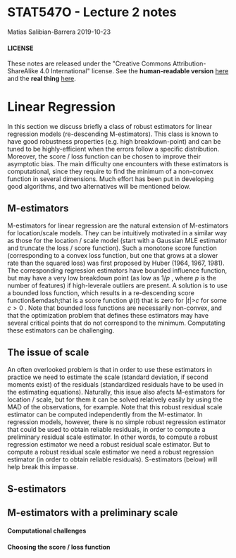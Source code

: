 STAT547O - Lecture 2 notes
================
Matias Salibian-Barrera
2019-10-23

#### LICENSE

These notes are released under the "Creative Commons Attribution-ShareAlike 4.0 International" license. See the **human-readable version** [here](https://creativecommons.org/licenses/by-sa/4.0/) and the **real thing** [here](https://creativecommons.org/licenses/by-sa/4.0/legalcode).

Linear Regression
=================

In this section we discuss briefly a class of robust estimators for linear regression models (re-descending M-estimators). This class is known to have good robustness properties (e.g. high breakdown-point) and can be tuned to be highly-efficient when the errors follow a specific distribution. Moreover, the score / loss function can be chosen to improve their asymptotic bias. The main difficulty one encounters with these estimators is computational, since they require to find the minimum of a non-convex function in several dimensions. Much effort has been put in developing good algorithms, and two alternatives will be mentioned below.

M-estimators
------------

M-estimators for linear regression are the natural extension of M-estimators for location/scale models. They can be intuitively motivated in a similar way as those for the location / scale model (start with a Gaussian MLE estimator and truncate the loss / score function). Such a monotone score function (corresponding to a convex loss function, but one that grows at a slower rate than the squared loss) was first proposed by Huber (1964, 1967, 1981). The corresponding regression estimators have bounded influence function, but may have a very low breakdown point (as low as
1/*p*
, where
*p*
 is the number of features) if high-leverale outliers are present. A solution is to use a bounded loss function, which results in a re-descending score function&emdash;that is a score function
*ψ*(*t*)
 that is zero for
|*t*|&gt;*c*
 for some
*c* &gt; 0
. Note that bounded loss functions are necessarily non-convex, and that the optimization problem that defines these estimators may have several critical points that do not correspond to the minimum. Computating these estimators can be challenging.

The issue of scale
------------------

An often overlooked problem is that in order to use these estimators in practice we need to estimate the scale (standard deviation, if second moments exist) of the residuals (standardized residuals have to be used in the estimating equations). Naturally, this issue also afects M-estimators for location / scale, but for them it can be solved relatively easily by using the MAD of the observations, for example. Note that this robust residual scale estimator can be computed independently from the M-estimator. In regression models, however, there is no simple robust regression estimator that could be used to obtain reliable residuals, in order to compute a preliminary residual scale estimator. In other words, to compute a robust regression estimator we need a robust residual scale estimator. But to compute a robust residual scale estimator we need a robust regression estimator (in order to obtain reliable residuals). S-estimators (below) will help break this impasse.

S-estimators
------------

M-estimators with a preliminary scale
-------------------------------------

#### Computational challenges

#### Choosing the score / loss function
